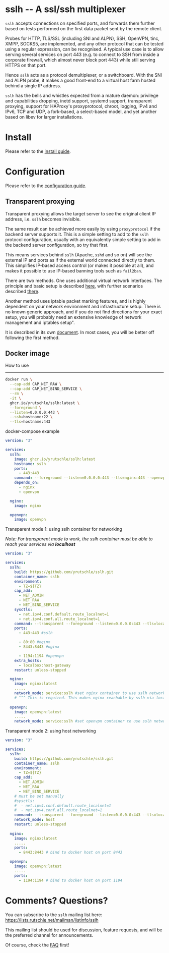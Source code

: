 sslh -- A ssl/ssh multiplexer
=============================

`sslh` accepts connections on specified ports, and forwards
them further based on tests performed on the first data
packet sent by the remote client.

Probes for HTTP, TLS/SSL (including SNI and ALPN), SSH,
OpenVPN, tinc, XMPP, SOCKS5, are implemented, and any other
protocol that can be tested using a regular expression, can
be recognised. A typical use case is to allow serving
several services on port 443 (e.g. to connect to SSH from
inside a corporate firewall, which almost never block port
443) while still serving HTTPS on that port.

Hence `sslh` acts as a protocol demultiplexer, or a
switchboard. With the SNI and ALPN probe, it makes a good
front-end to a virtual host farm hosted behind a single IP
address.

`sslh` has the bells and whistles expected from a mature
daemon: privilege and capabilities dropping, inetd support,
systemd support, transparent proxying, support for HAProxy's
proxyprotocol, chroot, logging, IPv4 and IPv6, TCP and UDP,
a fork-based, a select-based model, and yet another based on
libev for larger installations.

Install
=======

Please refer to the [install guide](doc/INSTALL.md).


Configuration
=============

Please refer to the [configuration guide](doc/config.md).

Transparent proxying
--------------------

Transparent proxying allows the target server to see the
original client IP address, i.e. `sslh` becomes invisible.

The same result can be achieved more easily by using
`proxyprotocol` if the backend server supports it. This is a
simple setting to add to the `sslh` protocol configuration,
usually with an equivalently simple setting to add in
the backend server configuration, so try that first.

This means services behind `sslh` (Apache, `sshd` and so on)
will see the external IP and ports as if the external world
connected directly to them. This simplifies IP-based access
control (or makes it possible at all), and makes it possible
to use IP-based banning tools such as `fail2ban`.

There are two methods. One uses additional virtual network
interfaces. The principle and basic setup is described
[here](doc/simple_transparent_proxy.md), with further
scenarios described [there](doc/scenarios-for-simple-transparent-proxy.md).


Another method uses iptable packet marking features, and is
highly dependent on your network environment and
infrastructure setup. There is no known generic approach,
and if you do not find directions for your exact setup, you
will probably need an extensive knowledge of network
management and iptables setup".

It is described in its own [document](doc/tproxy.md).
In most cases, you will be better off following the first
method.


Docker image
------------

How to use

---


```bash
docker run \
  --cap-add CAP_NET_RAW \
  --cap-add CAP_NET_BIND_SERVICE \
  --rm \
  -it \
  ghcr.io/yrutschle/sslh:latest \
  --foreground \
  --listen=0.0.0.0:443 \
  --ssh=hostname:22 \
  --tls=hostname:443
```

docker-compose example

```yaml
version: "3"

services:
  sslh:
    image: ghcr.io/yrutschle/sslh:latest
    hostname: sslh
    ports:
      - 443:443
    command: --foreground --listen=0.0.0.0:443 --tls=nginx:443 --openvpn=openvpn:1194
    depends_on:
      - nginx
      - openvpn

  nginx:
    image: nginx

  openvpn:
    image: openvpn
```

Transparent mode 1: using sslh container for networking

_Note: For transparent mode to work, the sslh container must be able to reach your services via **localhost**_
```yaml
version: "3"

services:
  sslh:
    build: https://github.com/yrutschle/sslh.git
    container_name: sslh
    environment:
      - TZ=${TZ}
    cap_add:
      - NET_ADMIN
      - NET_RAW
      - NET_BIND_SERVICE
    sysctls:
      - net.ipv4.conf.default.route_localnet=1
      - net.ipv4.conf.all.route_localnet=1
    command: --transparent --foreground --listen=0.0.0.0:443 --tls=localhost:8443 --openvpn=localhost:1194
    ports:
      - 443:443 #sslh

      - 80:80 #nginx
      - 8443:8443 #nginx

      - 1194:1194 #openvpn
    extra_hosts:
      - localbox:host-gateway
    restart: unless-stopped

  nginx:
    image: nginx:latest
    .....
    network_mode: service:sslh #set nginx container to use sslh networking.
    # ^^^ This is required. This makes nginx reachable by sslh via localhost
  
  openvpn:
    image: openvpn:latest
    .....
    network_mode: service:sslh #set openvpn container to use sslh networking
```

Transparent mode 2: using host networking

```yaml
version: "3"

services:
  sslh:
    build: https://github.com/yrutschle/sslh.git
    container_name: sslh
    environment:
      - TZ=${TZ}
    cap_add:
      - NET_ADMIN
      - NET_RAW
      - NET_BIND_SERVICE
    # must be set manually
    #sysctls:
    #  - net.ipv4.conf.default.route_localnet=1
    #  - net.ipv4.conf.all.route_localnet=1
    command: --transparent --foreground --listen=0.0.0.0:443 --tls=localhost:8443 --openvpn=localhost:1194
    network_mode: host
    restart: unless-stopped
  
  nginx:
    image: nginx:latest
    .....
    ports:
      - 8443:8443 # bind to docker host on port 8443

  openvpn:
    image: openvpn:latest
    .....
    ports:
      - 1194:1194 # bind to docker host on port 1194
```

Comments? Questions?
====================

You can subscribe to the `sslh` mailing list here:
<https://lists.rutschle.net/mailman/listinfo/sslh>

This mailing list should be used for discussion, feature
requests, and will be the preferred channel for announcements.

Of course, check the [FAQ](doc/FAQ.md) first!

